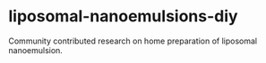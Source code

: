 # liposomal-nanoemulsions-diy
Community contributed research on home preparation of liposomal nanoemulsion. 
